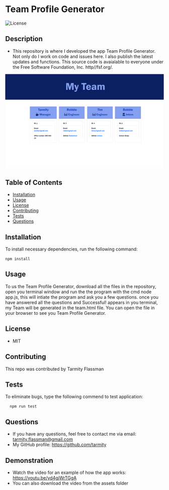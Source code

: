 # Team Profile Generator
  ![License](https://img.shields.io/github/license/tarmity/Team-Profile-Generator)
  
  ## Description
  * This repository is where I developed the app Team Profile Generator. Not only do I work on code and issues here. I also publish the latest updates and functions. This source code is avaialable to everyone under the Free Software Foundation, Inc. http//fsf.org/.
  
  ![img](./Assets/myTeam.png)

  ## Table of Contents
  * [Installation](#installation)
  * [Usage](#Usage)
  * [License](#License)
  * [Contributing](#Contributing)
  * [Tests](#Tests)
  * [Questions](#Questions)
  

  ## Installation
  To install necessary dependencies, run the following command:
  
    npm install

  ## Usage
  To us the Team Profile Generator, download all the files in the repository, open you terminal window and run the the program with the cmd node app.js, this will intiate the program and ask you a few questions. once you have answered all the questions and Successful! appears in you terminal, my Team will be generated in the 
team.html file. You can open the file in your browser to see you Team Profile Generator.

  ## License
  * MIT

  ## Contributing
  This repo was contributed by Tarmity Flassman

  ## Tests
  To eliminate bugs, type the following commend to test application:
  
      npm run test

  ## Questions
  * If you have any questions, feel free to contact me via email: tarmity.flassman@gmail.com
  * My GitHub profile: https://github.com/tarmity

  ## Demonstration 
  * Watch the video for an example of how the app works: https://youtu.be/yd4gjWrTGgA
  * You can also download the video from the assets folder
